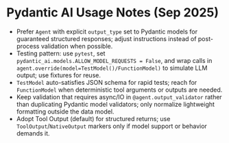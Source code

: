 # Pydantic AI Usage Notes (Sep 2025)
- Prefer `Agent` with explicit `output_type` set to Pydantic models for guaranteed structured responses; adjust instructions instead of post-process validation when possible.
- Testing pattern: use `pytest`, set `pydantic_ai.models.ALLOW_MODEL_REQUESTS = False`, and wrap calls in `agent.override(model=TestModel()/FunctionModel)` to simulate LLM output; use fixtures for reuse.
- `TestModel` auto-satisfies JSON schema for rapid tests; reach for `FunctionModel` when deterministic tool arguments or outputs are needed.
- Keep validation that requires async/IO in `@agent.output_validator` rather than duplicating Pydantic model validators; only normalize lightweight formatting outside the data model.
- Adopt Tool Output (default) for structured returns; use `ToolOutput`/`NativeOutput` markers only if model support or behavior demands it.